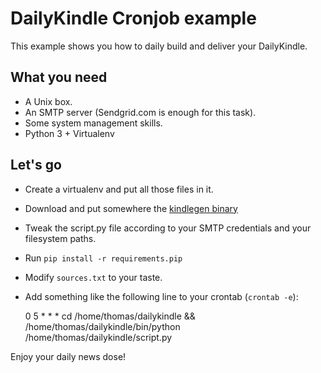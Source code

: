 # DailyKindle Cronjob example

This example shows you how to daily build and deliver your DailyKindle.

## What you need

* A Unix box.
* An SMTP server (Sendgrid.com is enough for this task).
* Some system management skills.
* Python 3 + Virtualenv

## Let's go

* Create a virtualenv and put all those files in it.
* Download and put somewhere the [kindlegen binary](http://www.amazon.com/gp/feature.html?docId=1000234621)
* Tweak the script.py file according to your SMTP credentials and your
  filesystem paths.
* Run `pip install -r requirements.pip`
* Modify `sources.txt` to your taste.
* Add something like the following line to your crontab (`crontab -e`):

    0 5 * * * cd /home/thomas/dailykindle && /home/thomas/dailykindle/bin/python /home/thomas/dailykindle/script.py

Enjoy your daily news dose!
